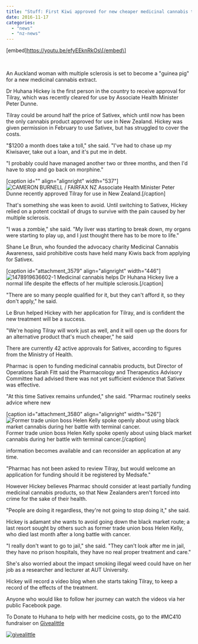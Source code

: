 ```yaml
---
title: "Stuff: First Kiwi approved for new cheaper medicinal cannabis treatment"
date: 2016-11-17
categories: 
  - "news"
  - "nz-news"
---
```


\[embed\]https://youtu.be/efyEEknRkOs\[/embed\]

 

An Auckland woman with multiple sclerosis is set to become a "guinea pig" for a new medicinal cannabis extract.

Dr Huhana Hickey is the first person in the country to receive approval for Tilray, which was recently cleared for use by Associate Health Minister Peter Dunne.

Tilray could be around half the price of Sativex, which until now has been the only cannabis product approved for use in New Zealand. Hickey was given permission in February to use Sativex, but has struggled to cover the costs.

"$1200 a month does take a toll," she said. "I've had to chase up my Kiwisaver, take out a loan, and it's put me in debt.

"I probably could have managed another two or three months, and then I'd have to stop and go back on morphine."

\[caption id="" align="alignright" width="537"\]![CAMERON BURNELL / FAIRFAX NZ](http://mcawarenessnz.org/wp-content/uploads/2016/11/1478919636602.jpg) Associate Health Minister Peter Dunne recently approved Tilray for use in New Zealand.\[/caption\]

That's something she was keen to avoid. Until switching to Sativex, Hickey relied on a potent cocktail of drugs to survive with the pain caused by her multiple sclerosis.

"I was a zombie," she said. "My liver was starting to break down, my organs were starting to play up, and I just thought there has to be more to life."

Shane Le Brun, who founded the advocacy charity Medicinal Cannabis Awareness, said prohibitive costs have held many Kiwis back from applying for Sativex.

\[caption id="attachment\_3579" align="alignright" width="446"\]![1478919636602-1](http://mcawarenessnz.org/wp-content/uploads/2016/11/1478919636602-1-1.jpg) Medicinal cannabis helps Dr Huhana Hickey live a normal life despite the effects of her multiple sclerosis.\[/caption\]

"There are so many people qualified for it, but they can't afford it, so they don't apply," he said.

Le Brun helped Hickey with her application for Tilray, and is confident the new treatment will be a success.

"We're hoping Tilray will work just as well, and it will open up the doors for an alternative product that's much cheaper," he said

There are currently 42 active approvals for Sativex, according to figures from the Ministry of Health.

Pharmac is open to funding medicinal cannabis products, but Director of Operations Sarah Fitt said the Pharmacology and Therapeutics Advisory Committee had advised there was not yet sufficient evidence that Sativex was effective.

"At this time Sativex remains unfunded," she said. "Pharmac routinely seeks advice where new

\[caption id="attachment\_3580" align="alignright" width="526"\]![Former trade union boss Helen Kelly spoke openly about using black market cannabis during her battle with terminal cancer.](http://mcawarenessnz.org/wp-content/uploads/2016/11/1478919636602-3.jpg) Former trade union boss Helen Kelly spoke openly about using black market cannabis during her battle with terminal cancer.\[/caption\]

information becomes available and can reconsider an application at any time.

"Pharmac has not been asked to review Tilray, but would welcome an application for funding should it be registered by Medsafe."

However Hickey believes Pharmac should consider at least partially funding medicinal cannabis products, so that New Zealanders aren't forced into crime for the sake of their health.

"People are doing it regardless, they're not going to stop doing it," she said.

Hickey is adamant she wants to avoid going down the black market route; a last resort sought by others such as former trade union boss Helen Kelly, who died last month after a long battle with cancer.

"I really don't want to go to jail," she said. "They can't look after me in jail, they have no prison hospitals, they have no real proper treatment and care."

She's also worried about the impact smoking illegal weed could have on her job as a researcher and lecturer at AUT University.

Hickey will record a video blog when she starts taking Tilray, to keep a record of the effects of the treatment.

Anyone who would like to follow her journey can watch the videos via her public Facebook page.

To Donate to Huhana to help with her medicine costs, go to the #MC410 fundraiser on [Givealittle](https://givealittle.co.nz/cause/legalmcfor10)

[![givealittle](http://mcawarenessnz.org/wp-content/uploads/2015/06/givealittle.png)](https://givealittle.co.nz/cause/legalmcfor10)
